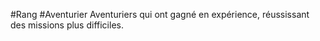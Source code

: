 #Rang #Aventurier 
Aventuriers qui ont gagné en expérience, réussissant des missions plus difficiles.
